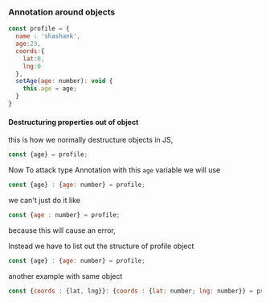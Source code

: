 ### Annotation around objects

```js
const profile = {
  name : 'shashank',
  age:23,
  coords:{
    lat:0,
    lng:0
  },
  setAge(age: number): void {
    this.age = age;
  }
}

```

#### Destructuring properties out of object

this is how we normally destructure objects in JS,
```js
const {age} = profile;
```

Now To attack type Annotation with this `age` variable we will use

```js
const {age} : {age: number} = profile;
```

we can't just do it like
```js
const {age : number} = profile;
```
because this will cause an error,

Instead we have to list out the structure of profile object
```js
const {age} : {age: number} = profile;
```
another example with same object
```js
const {coords : {lat, lng}}: {coords : {lat: number; lng: number}} = profile

```

